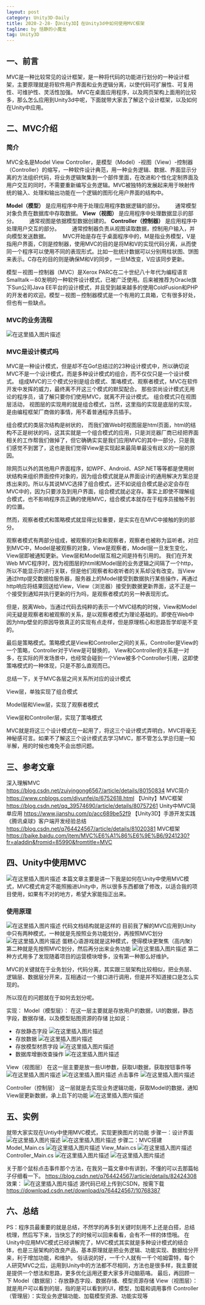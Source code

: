 ```yaml
---
layout: post
category: Unity3D-Daily
title: 2020-2-28-【Unity3D】在Unity3d中如何使用MVC框架
tagline: by 恬静的小魔龙
tag: Unity3D
---
```


## 一、前言
MVC是一种比较常见的设计框架，是一种将代码的功能进行划分的一种设计框架，主要原理就是将软件用户界面和业务逻辑分离，以使代码可扩展性、可复用性、可维护性、灵活性加强。
MVC在桌面应用程序，以及网页架构上面用的比较多，那么怎么应用到Unity3d中呢，下面就带大家去了解这个设计框架，以及如何在Unity中应用。
## 二、MVC介绍
### 简介
MVC全名是Model View Controller，是模型（Model）-视图（View）-控制器（Controller）的缩写，一种软件设计典范，用一种业务逻辑、数据、界面显示分离的方法组织代码，将业务逻辑聚集到一个部件里面，在改进和个性化定制界面及用户交互的同时，不需要重新编写业务逻辑。MVC被独特的发展起来用于映射传统的输入、处理和输出功能在一个逻辑的图形化用户界面的结构中。

**Model（模型）** 是应用程序中用于处理应用程序数据逻辑的部分。
　　通常模型对象负责在数据库中存取数据。
**View（视图）** 是应用程序中处理数据显示的部分。
　　通常视图是依据模型数据创建的。
**Controller（控制器）** 是应用程序中处理用户交互的部分。
　　通常控制器负责从视图读取数据，控制用户输入，并向模型发送数据。
　　
MVC开始是存在于桌面程序中的，M是指业务模型，V是指用户界面，C则是控制器，使用MVC的目的是将M和V的实现代码分离，从而使同一个程序可以使用不同的表现形式。比如一批统计数据可以分别用柱状图、饼图来表示。C存在的目的则是确保M和V的同步，一旦M改变，V应该同步更新。 

模型－视图－控制器（MVC）是Xerox PARC在二十世纪八十年代为编程语言Smalltalk－80发明的一种软件设计模式，已被广泛使用。后来被推荐为Oracle旗下Sun公司Java EE平台的设计模式，并且受到越来越多的使用ColdFusion和PHP的开发者的欢迎。模型－视图－控制器模式是一个有用的工具箱，它有很多好处，但也有一些缺点。
### MVC的业务流程
![在这里插入图片描述](https://upload-images.jianshu.io/upload_images/872318-ab743552bb7f3045.jpg?imageMogr2/auto-orient/strip%7CimageView2/2/w/579/format/webp)
### MVC是设计模式吗
MVC是一种设计模式，但是却不在Gof总结过的23种设计模式中，所以确切说MVC不是一个设计模式，而是多种设计模式的组合，而不仅仅只是一个设计模式。
组成MVC的三个模式分别是组合模式、策咯模式、观察者模式，MVC在软件开发中发挥的威力，最终离不开这三个模式的默契配合。 那些崇尚设计模式无用论的程序员，请了解只要你们使用MVC，就离不开设计模式。 
组合模式只在视图层活动， 视图层的实现用的就是组合模式，当然，这里指的实现是底层的实现，是由编程框架厂商做的事情，用不着普通程序员插手。



组合模式的类层次结构是树状的， 而我们做Web时视图层是html页面，html的结构不正是树状的吗，这其实就是一个组合模式的应用，只是浏览器厂商已经把界面相关的工作帮我们做掉了，但它确确实实是我们应用MVC的其中一部分，只是我们感觉不到罢了，这也是我们觉得View是实现起来最简单最没有歧义的一层的原因。



除网页以外的其他用户界面程序，如WPF、Android、ASP.NET等等都是使用树状结构来组织界面控件对象的，因为组合模式就是从界面设计的通用解决方案总提炼出来的。所以与其说MVC选择了组合模式，还不如说组合模式是必定会存在MVC中的，因为只要涉及到用户界面，组合模式就必定存。事实上即使不理解组合模式，也不影响程序员正确的使用MVC，组合模式本就存在于程序员接触不到的位置。 



然而，观察者模式和策略模式就显得比较重要，是实实在在MVC中接触的到的部分。



观察者模式有两部分组成，被观察的对象和观察者，观察者也被称为监听者。对应到MVC中，Model是被观察的对象，View是观察者，Model层一旦发生变化，View层即被通知更新。View层和Model层互相之间是持有引用的。 我们在开发Web MVC程序时，因为视图层的html和Model层的业务逻辑之间隔了一个http，所以不能显示的进行关联，但是他们观察者和收听者的关系却没有改变。当View通过http提交数据给服务器，服务器上的Model接受到数据执行某些操作，再通过http响应将结果回送给View，View（浏览器）接受到数据更新界面，这不正是一个接受到通知并执行更新的行为吗，是观察者模式的另一种表现形式。



但是，脱离Web，当通过代码去纯粹的表示一个MVC结构的时候，View和Model间无疑是观察者和被观察的关系，是以观察者模式为理论基础的。即使在Web中因为http壁垒的原因导致真正的实现有点走样，但是原理核心和思路哲学却是不变的。



最后是策略模式。策略模式是View和Controller之间的关系，Controller是View的一个策略，Controller对于View是可替换的， View和Controller的关系是一对多，在实际的开发场景中，也经常会碰到一个View被多个Controller引用，这即使策咯模式的一种体现，只是不那么直观而已。



总结一下，关于MVC各层之间关系所对应的设计模式



View层，单独实现了组合模式

Model层和View层，实现了观察者模式

View层和Controller层，实现了策咯模式



MVC就是将这三个设计模式在一起用了，将这三个设计模式弄明白，MVC将毫无神秘感可言。如果不了解这三个设计模式去学习MVC，那不管怎么学总归是一知半解，用的时候也难免不会出想问题。

## 三、参考文章
深入理解MVC https://blog.csdn.net/zuiyingong6567/article/details/80150834
MVC简介 https://www.cnblogs.com/diyunfei/p/6752618.html
【Unity】MVC框架  https://blog.csdn.net/qq_39574690/article/details/80757261
Unity中MVC简单应用 https://www.jianshu.com/p/acc689be52f9
【Unity3D】手游开发实践《腾讯桌球》客户端开发经验总结 https://blog.csdn.net/q764424567/article/details/81020381
MVC框架 https://baike.baidu.com/item/MVC%E6%A1%86%E6%9E%B6/9241230?fr=aladdin&fromid=85990&fromtitle=MVC

## 四、Unity中使用MVC
![在这里插入图片描述](https://img-blog.csdnimg.cn/20181106152450894.png?x-oss-process=image/watermark,type_ZmFuZ3poZW5naGVpdGk,shadow_10,text_aHR0cHM6Ly9ibG9nLmNzZG4ubmV0L3E3NjQ0MjQ1Njc=,size_16,color_FFFFFF,t_70)
本篇文章主要是讲一下我是如何在Unity中使用MVC模式，MVC模式肯定不能照搬进Unity中，所以很多东西都做了修改，以适合我的项目使用，如果有不对的地方，希望大家能指正出来。
###  使用原理
![在这里插入图片描述](https://img-blog.csdnimg.cn/20181106153441984.png?x-oss-process=image/watermark,type_ZmFuZ3poZW5naGVpdGk,shadow_10,text_aHR0cHM6Ly9ibG9nLmNzZG4ubmV0L3E3NjQ0MjQ1Njc=,size_16,color_FFFFFF,t_70)
代码文档结构就是这样的
目前我了解的MVC应用到Unity中只有两种模式，一种就是先按照业务功能划分，再按照MVC划分
![在这里插入图片描述](https://img-blog.csdnimg.cn/20181106153620280.png?x-oss-process=image/watermark,type_ZmFuZ3poZW5naGVpdGk,shadow_10,text_aHR0cHM6Ly9ibG9nLmNzZG4ubmV0L3E3NjQ0MjQ1Njc=,size_16,color_FFFFFF,t_70)
蛋糕心语游戏就是这种模式，使得模块更聚焦（高内聚）
第二种就是先按照MVC划分，然后再分出来业务功能
![在这里插入图片描述](https://img-blog.csdnimg.cn/20181106153441984.png?x-oss-process=image/watermark,type_ZmFuZ3poZW5naGVpdGk,shadow_10,text_aHR0cHM6Ly9ibG9nLmNzZG4ubmV0L3E3NjQ0MjQ1Njc=,size_16,color_FFFFFF,t_70)
第二种方式用多了发现随着项目的运营模块增多，没有第一种那么好维护。

MVC的关键就在于业务划分，代码分离，其实跟三层架构比较相似，把业务层、逻辑层、数据层分开来，互相通过一个接口进行调用，但是并不知道接口是怎么实现的。

所以现在的问题就在于如何去划分呢。

实现：
Model（模型层）：
在这一层主要就是存放用户的数据，UI的数据，静态字段，数据存储，以及模型贴图资源的存储
比如说：
 - 存放静态字段
![在这里插入图片描述](https://img-blog.csdnimg.cn/20181106154428559.png?x-oss-process=image/watermark,type_ZmFuZ3poZW5naGVpdGk,shadow_10,text_aHR0cHM6Ly9ibG9nLmNzZG4ubmV0L3E3NjQ0MjQ1Njc=,size_16,color_FFFFFF,t_70)
- 存放数据
![在这里插入图片描述](https://img-blog.csdnimg.cn/2018110615450465.png)
- 存放模型材质字段
![在这里插入图片描述](https://img-blog.csdnimg.cn/20181106154547480.png?x-oss-process=image/watermark,type_ZmFuZ3poZW5naGVpdGk,shadow_10,text_aHR0cHM6Ly9ibG9nLmNzZG4ubmV0L3E3NjQ0MjQ1Njc=,size_16,color_FFFFFF,t_70)
- 数据库增删改查操作
![在这里插入图片描述](https://img-blog.csdnimg.cn/20181106154637715.png?x-oss-process=image/watermark,type_ZmFuZ3poZW5naGVpdGk,shadow_10,text_aHR0cHM6Ly9ibG9nLmNzZG4ubmV0L3E3NjQ0MjQ1Njc=,size_16,color_FFFFFF,t_70)

View（视图层）
在这一层主要是放一些UI参数，获取UI数据，获取按钮事件等
![在这里插入图片描述](https://img-blog.csdnimg.cn/20181106154808347.png?x-oss-process=image/watermark,type_ZmFuZ3poZW5naGVpdGk,shadow_10,text_aHR0cHM6Ly9ibG9nLmNzZG4ubmV0L3E3NjQ0MjQ1Njc=,size_16,color_FFFFFF,t_70)
![在这里插入图片描述](https://img-blog.csdnimg.cn/2018110615481882.png?x-oss-process=image/watermark,type_ZmFuZ3poZW5naGVpdGk,shadow_10,text_aHR0cHM6Ly9ibG9nLmNzZG4ubmV0L3E3NjQ0MjQ1Njc=,size_16,color_FFFFFF,t_70)
点击事件
![在这里插入图片描述](https://img-blog.csdnimg.cn/20181106154911417.png?x-oss-process=image/watermark,type_ZmFuZ3poZW5naGVpdGk,shadow_10,text_aHR0cHM6Ly9ibG9nLmNzZG4ubmV0L3E3NjQ0MjQ1Njc=,size_16,color_FFFFFF,t_70)

Controller（控制层）
这一层就是去实现业务逻辑功能，获取Model的数据，通知View层更新数据，承上启下的功能
![在这里插入图片描述](https://img-blog.csdnimg.cn/20181106155036737.png?x-oss-process=image/watermark,type_ZmFuZ3poZW5naGVpdGk,shadow_10,text_aHR0cHM6Ly9ibG9nLmNzZG4ubmV0L3E3NjQ0MjQ1Njc=,size_16,color_FFFFFF,t_70)

## 五、实例
就带大家实现在Untiy中使用MVC模式，实现更换图片的功能
步骤一：设计界面
![在这里插入图片描述](https://img-blog.csdnimg.cn/20181106160146402.png?x-oss-process=image/watermark,type_ZmFuZ3poZW5naGVpdGk,shadow_10,text_aHR0cHM6Ly9ibG9nLmNzZG4ubmV0L3E3NjQ0MjQ1Njc=,size_16,color_FFFFFF,t_70)
![在这里插入图片描述](https://img-blog.csdnimg.cn/20181106165111710.png?x-oss-process=image/watermark,type_ZmFuZ3poZW5naGVpdGk,shadow_10,text_aHR0cHM6Ly9ibG9nLmNzZG4ubmV0L3E3NjQ0MjQ1Njc=,size_16,color_FFFFFF,t_70)
步骤二：MVC搭建
Model_Main.cs
![在这里插入图片描述](https://img-blog.csdnimg.cn/20181106162309375.png?x-oss-process=image/watermark,type_ZmFuZ3poZW5naGVpdGk,shadow_10,text_aHR0cHM6Ly9ibG9nLmNzZG4ubmV0L3E3NjQ0MjQ1Njc=,size_16,color_FFFFFF,t_70)
View_Main.cs
![在这里插入图片描述](https://img-blog.csdnimg.cn/20181106162348451.png?x-oss-process=image/watermark,type_ZmFuZ3poZW5naGVpdGk,shadow_10,text_aHR0cHM6Ly9ibG9nLmNzZG4ubmV0L3E3NjQ0MjQ1Njc=,size_16,color_FFFFFF,t_70)
Controller_Main.cs
![在这里插入图片描述](https://img-blog.csdnimg.cn/20181106163538268.png?x-oss-process=image/watermark,type_ZmFuZ3poZW5naGVpdGk,shadow_10,text_aHR0cHM6Ly9ibG9nLmNzZG4ubmV0L3E3NjQ0MjQ1Njc=,size_16,color_FFFFFF,t_70)
![在这里插入图片描述](https://img-blog.csdnimg.cn/20181106163551946.png?x-oss-process=image/watermark,type_ZmFuZ3poZW5naGVpdGk,shadow_10,text_aHR0cHM6Ly9ibG9nLmNzZG4ubmV0L3E3NjQ0MjQ1Njc=,size_16,color_FFFFFF,t_70)

关于那个鼠标点击事件那个方法，在我另一篇文章中有讲到，不懂的可以去那篇帖子仔细看一下。
https://blog.csdn.net/q764424567/article/details/82424308
效果：
![在这里插入图片描述](https://img-blog.csdnimg.cn/20181106163900588.gif)
源代码已经上传到CSDN，按需下载
https://download.csdn.net/download/q764424567/10768387







## 六、总结
PS：程序员最重要的就是总结，不然学的再多到关键时刻用不上还是白搭，总结梳理，然后写下来，当快忘了的时候可以回来看看，会有不一样的体悟哦。
在Unity中应用MVC模式已经讲解完了，MVC模式其实就是多种设计模式的结合体，也是三层架构的改良产品，基本原理就是把业务逻辑、功能实现、数据给分开来，利于增加功能，和维护。
俗话说的好，一千个人就有一千个哈姆雷特，每个人研究MVC之后，运用到Unity中的方法都不尽相同，方法也是很多样，我主要就是提供一个想法和思路，更多优化运用还要大家多开动脑筋咯。
最后，再回顾一下
Model（数据层）：存放静态字段、数据存储、模型资源存储
View（视图层）：就是用户可以看到的层，指的是可以看到的UI，模型，加载和调用事件
Controller（管理层）：实现业务逻辑功能、加载模型资源、功能实现等
